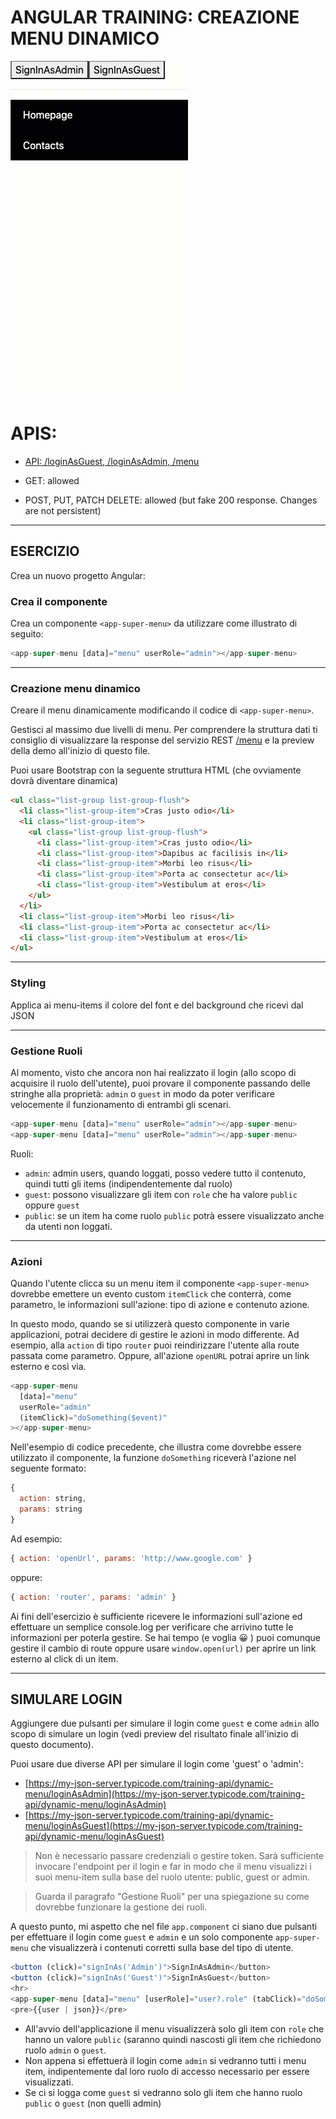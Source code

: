 # ANGULAR TRAINING: CREAZIONE MENU DINAMICO

![Preview](menu-preview.gif "Preview")

# APIS:

* [API: /loginAsGuest, /loginAsAdmin, /menu](https://my-json-server.typicode.com/training-api/dynamic-menu)

* GET: allowed
* POST, PUT, PATCH DELETE: allowed (but fake 200 response. Changes are not persistent)

---


## ESERCIZIO

Crea un nuovo progetto Angular:

### Crea il componente

Crea un componente `<app-super-menu>` da utilizzare come illustrato di seguito:

```javascript
<app-super-menu [data]="menu" userRole="admin"></app-super-menu>
```

---

### Creazione menu dinamico

Creare il menu dinamicamente modificando il codice di `<app-super-menu>`.

Gestisci al massimo due livelli di menu.
Per comprendere la struttura dati ti consiglio di visualizzare la response del servizio REST [/menu](https://my-json-server.typicode.com/training-api/dynamic-menu/menu) e la preview della demo all'inizio di questo file.

Puoi usare Bootstrap con la seguente struttura HTML (che ovviamente dovrà diventare dinamica)

```html
<ul class="list-group list-group-flush">
  <li class="list-group-item">Cras justo odio</li>
  <li class="list-group-item">
    <ul class="list-group list-group-flush">
      <li class="list-group-item">Cras justo odio</li>
      <li class="list-group-item">Dapibus ac facilisis in</li>
      <li class="list-group-item">Morbi leo risus</li>
      <li class="list-group-item">Porta ac consectetur ac</li>
      <li class="list-group-item">Vestibulum at eros</li>
    </ul>
  </li>
  <li class="list-group-item">Morbi leo risus</li>
  <li class="list-group-item">Porta ac consectetur ac</li>
  <li class="list-group-item">Vestibulum at eros</li>
</ul>
```

---

### Styling

Applica ai menu-items il colore del font e del background che ricevi dal JSON

 
---

### Gestione Ruoli
Al momento, visto che ancora non hai realizzato il login (allo scopo di acquisire il ruolo dell'utente), puoi provare il componente passando delle stringhe alla proprietà: `admin` o `guest` in modo da poter verificare velocemente il funzionamento di entrambi gli scenari.

```javascript
<app-super-menu [data]="menu" userRole="admin"></app-super-menu>
<app-super-menu [data]="menu" userRole="admin"></app-super-menu>
```

Ruoli:

* `admin`: admin users, quando loggati, posso vedere tutto il contenuto, quindi tutti gli items (indipendentemente dal ruolo)
* `guest`: possono visualizzare gli item con `role` che ha valore `public` oppure `guest`
* `public`: se un item ha come ruolo `public` potrà essere visualizzato anche da utenti non loggati.


---

### Azioni
Quando l'utente clicca su un menu item il componente `<app-super-menu>` dovrebbe emettere un evento custom `itemClick` che conterrà, come parametro, le informazioni sull'azione: tipo di azione e contenuto azione.
 
In questo modo, quando se si utilizzerà questo componente in varie applicazioni, potrai decidere di gestire le azioni in modo differente.
Ad esempio, alla `action` di tipo `router` puoi reindirizzare l'utente alla route passata come parametro. Oppure, all'azione `openURL` potrai aprire un link esterno e così via.
 
```javascript
<app-super-menu 
  [data]="menu" 
  userRole="admin"
  (itemClick)="doSomething($event)"
></app-super-menu>
``` 

Nell'esempio di codice precedente, che illustra come dovrebbe essere utilizzato il componente, la funzione `doSomething` riceverà l'azione nel seguente formato:

```javascript
{
  action: string,
  params: string  
}
```

Ad esempio:

```javascript
{ action: 'openUrl', params: 'http://www.google.com' }
```

oppure:

```javascript
{ action: 'router', params: 'admin' }
```


Ai fini dell'esercizio è sufficiente ricevere le informazioni sull'azione ed effettuare un semplice console.log per verificare che arrivino tutte le informazioni per poterla gestire.
Se hai tempo (e voglia 😀 ) puoi comunque gestire il cambio di route oppure usare `window.open(url)` per aprire un link esterno al click di un item.


---

## SIMULARE LOGIN

Aggiungere due pulsanti per simulare il login come `guest` e come `admin` allo scopo di simulare un login (vedi preview del risultato finale all'inizio di questo documento).


Puoi usare due diverse API per simulare il login come 'guest' o 'admin':
 
* [https://my-json-server.typicode.com/training-api/dynamic-menu/loginAsAdmin](https://my-json-server.typicode.com/training-api/dynamic-menu/loginAsAdmin)
* [https://my-json-server.typicode.com/training-api/dynamic-menu/loginAsGuest](https://my-json-server.typicode.com/training-api/dynamic-menu/loginAsGuest)


> Non è necessario passare credenziali o gestire token. Sarà sufficiente invocare l'endpoint per il login e far in modo che il menu visualizzi i suoi menu-item sulla base del ruolo utente: public, guest or admin.

> Guarda il paragrafo "Gestione Ruoli" per una spiegazione su come dovrebbe funzionare la gestione dei ruoli.


A questo punto, mi aspetto che nel file `app.component` ci siano due pulsanti per effettuare il login come `guest` e `admin` e  un solo componente `app-super-menu`  che visualizzerà i contenuti corretti sulla base del tipo di utente.


```javascript
<button (click)="signInAs('Admin')">SignInAsAdmin</button>
<button (click)="signInAs('Guest')">SignInAsGuest</button>
<hr>
<app-super-menu [data]="menu" [userRole]="user?.role" (tabClick)="doSomething($event)"></app-super-menu>
<pre>{{user | json}}</pre>
```



* All'avvio dell'applicazione il menu visualizzerà solo gli item con `role` che hanno un valore `public` (saranno quindi nascosti gli item che richiedono ruolo `admin` o `guest`.
* Non appena si effettuerà il login come `admin` si vedranno tutti i menu item, indipentemente dal loro ruolo di accesso necessario per essere visualizzati.
* Se ci si logga come `guest` si vedranno solo gli item che hanno ruolo `public` o `guest` (non quelli admin)


